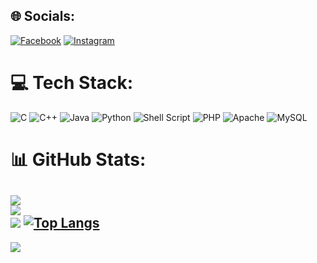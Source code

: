 
## 🌐 Socials:
[![Facebook](https://img.shields.io/badge/Facebook-%231877F2.svg?logo=Facebook&logoColor=white)](https://facebook.com/quyvjppr0) [![Instagram](https://img.shields.io/badge/Instagram-%23E4405F.svg?logo=Instagram&logoColor=white)](https://instagram.com/25.wy_) 


# 💻 Tech Stack:
![C](https://img.shields.io/badge/c-%2300599C.svg?style=flat&logo=c&logoColor=white) ![C++](https://img.shields.io/badge/c++-%2300599C.svg?style=flat&logo=c%2B%2B&logoColor=white) ![Java](https://img.shields.io/badge/java-%23ED8B00.svg?style=flat&logo=openjdk&logoColor=white) ![Python](https://img.shields.io/badge/python-3670A0?style=flat&logo=python&logoColor=ffdd54) ![Shell Script](https://img.shields.io/badge/shell_script-%23121011.svg?style=flat&logo=gnu-bash&logoColor=white) ![PHP](https://img.shields.io/badge/php-%23777BB4.svg?style=flat&logo=php&logoColor=white) ![Apache](https://img.shields.io/badge/apache-%23D42029.svg?style=flat&logo=apache&logoColor=white) ![MySQL](https://img.shields.io/badge/mysql-%2300000f.svg?style=flat&logo=mysql&logoColor=white)
# 📊 GitHub Stats:
![](https://github-readme-stats.vercel.app/api?username=Wybu&theme=dark&hide_border=false&include_all_commits=true&count_private=false)<br/>
![](https://github-readme-streak-stats.herokuapp.com/?user=Wybu&theme=dark&hide_border=false)<br/>
![](https://github-readme-stats.vercel.app/api/top-langs/?username=Wybu&theme=dark&hide_border=false&include_all_commits=true&count_private=false&layout=compact)
[![Top Langs](https://github-readme-stats.vercel.app/api/top-langs/?username=Wybu&layout=donut-vertical)](https://github.com/anuraghazra/github-readme-stats)
---
[![](https://visitcount.itsvg.in/api?id=Wybu&icon=0&color=0)](https://visitcount.itsvg.in)

<!-- Proudly created with GPRM ( https://gprm.itsvg.in ) -->
